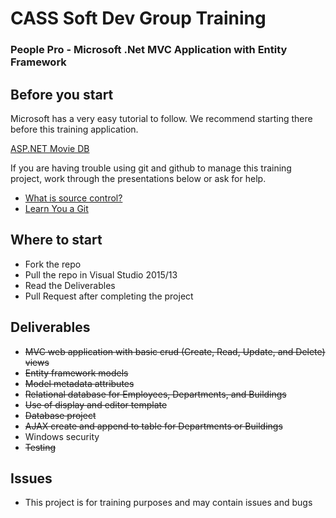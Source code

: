# CASS Soft Dev Group Training

### People Pro - Microsoft .Net MVC Application with Entity Framework

## Before you start

Microsoft has a very easy tutorial to follow. We recommend starting there before this training application.

[ASP.NET Movie DB](http://www.asp.net/mvc/overview/getting-started/introduction/getting-started) 

If you are having trouble using git and github to manage this training project, work through the presentations below or ask for help.
* [What is source control?](http://slides.com/justinc/deck#/)
* [Learn You a Git](http://slides.com/justinc/learn-you-a-git#/)

## Where to start
  * Fork the repo
  * Pull the repo in Visual Studio 2015/13
  * Read the Deliverables
  * Pull Request after completing the project

## Deliverables 
  * ~~MVC web application with basic crud (Create, Read, Update, and Delete) views~~
  * ~~Entity framework models~~
  * ~~Model metadata attributes~~
  * ~~Relational database for Employees, Departments, and Buildings~~
  * ~~Use of display and editor template~~
  * ~~Database project~~
  * ~~AJAX create and append to table for Departments or Buildings~~
  * Windows security
  * ~~Testing~~

 ## Issues
  * This project is for training purposes and may contain issues and bugs
  
  
